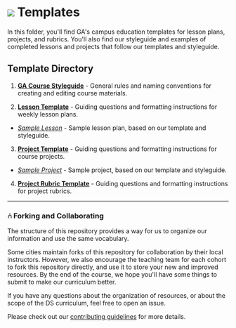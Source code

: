 # ![](https://ga-dash.s3.amazonaws.com/production/assets/logo-9f88ae6c9c3871690e33280fcf557f33.png)  Templates

In this folder, you'll find GA's campus education templates for lesson plans, projects, and rubrics. You'll also find our styleguide and examples of completed lessons and projects that follow our templates and styleguide.

## Template Directory

1. [**GA Course Styleguide**](./templates/styleguide.md) - General rules and naming conventions for creating and editing course materials.

2. [**Lesson Template**](./template-lesson-readme.md) - Guiding questions and formatting instructions for weekly lesson plans.
  - [_Sample Lesson_](./example-lesson/) - Sample lesson plan, based on our template and styleguide.

3. [**Project Template**](./template-project-readme.md) - Guiding questions and formatting instructions for course projects.
  - [_Sample Project_](./example-project/) -  Sample project, based on our template and styleguide.

4. [**Project Rubric Template**](./template-rubric-readme.md) - Guiding questions and formatting instructions for project rubrics.


---



### ⑃ Forking and Collaborating

The structure of this repository provides a way for us to organize our information and use the same vocabulary.

Some cities maintain forks of this repository for collaboration by their local instructors. However, we also encourage the teaching team for each cohort to fork this repository directly, and use it to store your new and improved resources. By the end of the course, we hope you'll have some things to submit to make our curriculum better.

If you have any questions about the organization of resources, or about the scope of the DS curriculum, feel free to open an issue.

Please check out our [contributing guidelines](./contributing.md) for more details.







